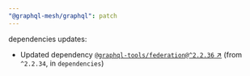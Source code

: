 ```yaml
---
"@graphql-mesh/graphql": patch
---
```

dependencies updates:
  - Updated dependency [`@graphql-tools/federation@^2.2.36` ↗︎](https://www.npmjs.com/package/@graphql-tools/federation/v/2.2.36) (from `^2.2.34`, in `dependencies`)
